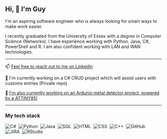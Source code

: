 ## Hi, 👋 I'm Guy

I'm an aspiring software engineer who is always looking for smart ways to make work easier.

I recently graduated from the University of Essex with a degree in Computer Science (Networks). I have experience working with Python, Java, C#, PowerShell and R. I am also confident working with LAN and WAN technologies.

----

📫 [Feel free to reach out to me on LinkedIn](https://www.linkedin.com/in/guyjjacobs/)

🔭 I'm currently working on a C# CRUD project which will assist users with customs entries (Private repo)

💍 [I'm also currently working on an Ardunio metal detector project, powered by a ATTINY85!](https://github.com/guyjac/pinpointer)

----

### My tech stack

![C#](https://img.shields.io/badge/-C%23-05122A?style=flat&logo=csharp)&nbsp;
![Python](https://img.shields.io/badge/-Python-05122A?style=flat&logo=python)&nbsp;
![Java](https://img.shields.io/badge/-Java-05122A?style=flat&logo=Java&logoColor=orange)&nbsp;
![SQL](https://img.shields.io/badge/-SQL-05122A?style=flat&logo=MySQL&logoColor=white)&nbsp;
![HTML](https://img.shields.io/badge/-HTML-05122A?style=flat&logo=HTML5)&nbsp;
![CSS](https://img.shields.io/badge/-CSS-05122A?style=flat&logo=CSS3&logoColor=blue)&nbsp;
![C++](https://img.shields.io/badge/-C++-05122A?style=flat&logo=C%2B%2B)&nbsp;
![GitHub](https://img.shields.io/badge/-GitHub-05122A?style=flat&logo=github&logoColor=purple)&nbsp;
![JIRA](https://img.shields.io/badge/-JIRA-05122A?style=flat&logo=JIRA)&nbsp;
![RStudio](https://img.shields.io/badge/-R%20Studio-05122A?style=flat&logo=R)&nbsp;


<!--
**guyjac/guyjac** is a ✨ _special_ ✨ repository because its `README.md` (this file) appears on your GitHub profile.

Here are some ideas to get you started:

-  I’m currently working on ...
- 🌱 I’m currently learning ...
- 👯 I’m looking to collaborate on ...
- 🤔 I’m looking for help with ...
- 💬 Ask me about ...
- How to reach me: ...
- 😄 Pronouns: ...
- ⚡ Fun fact: ...
-->
